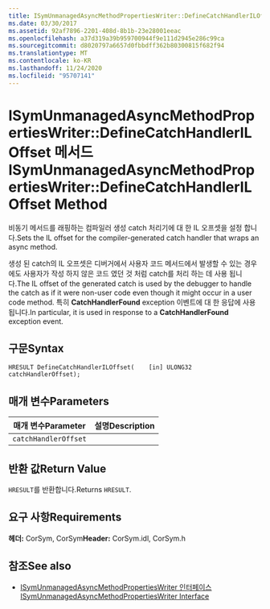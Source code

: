 ```yaml
---
title: ISymUnmanagedAsyncMethodPropertiesWriter::DefineCatchHandlerILOffset 메서드
ms.date: 03/30/2017
ms.assetid: 92af7896-2201-408d-8b1b-23e28001eeac
ms.openlocfilehash: a37d319a39b959700944f9e111d2945e286c99ca
ms.sourcegitcommit: d8020797a6657d0fbbdff362b80300815f682f94
ms.translationtype: MT
ms.contentlocale: ko-KR
ms.lasthandoff: 11/24/2020
ms.locfileid: "95707141"
---
```

# <a name="isymunmanagedasyncmethodpropertieswriterdefinecatchhandleriloffset-method"></a><span data-ttu-id="791ff-102">ISymUnmanagedAsyncMethodPropertiesWriter::DefineCatchHandlerILOffset 메서드</span><span class="sxs-lookup"><span data-stu-id="791ff-102">ISymUnmanagedAsyncMethodPropertiesWriter::DefineCatchHandlerILOffset Method</span></span>

<span data-ttu-id="791ff-103">비동기 메서드를 래핑하는 컴파일러 생성 catch 처리기에 대 한 IL 오프셋을 설정 합니다.</span><span class="sxs-lookup"><span data-stu-id="791ff-103">Sets the IL offset for the compiler-generated catch handler that wraps an async method.</span></span>  
  
 <span data-ttu-id="791ff-104">생성 된 catch의 IL 오프셋은 디버거에서 사용자 코드 메서드에서 발생할 수 있는 경우에도 사용자가 작성 하지 않은 코드 였던 것 처럼 catch를 처리 하는 데 사용 됩니다.</span><span class="sxs-lookup"><span data-stu-id="791ff-104">The IL offset of the generated catch is used by the debugger to handle the catch as if it were non-user code even though it might occur in a user code method.</span></span> <span data-ttu-id="791ff-105">특히 **CatchHandlerFound** exception 이벤트에 대 한 응답에 사용 됩니다.</span><span class="sxs-lookup"><span data-stu-id="791ff-105">In particular, it is used in response to a **CatchHandlerFound** exception event.</span></span>  
  
## <a name="syntax"></a><span data-ttu-id="791ff-106">구문</span><span class="sxs-lookup"><span data-stu-id="791ff-106">Syntax</span></span>  
  
```idl  
HRESULT DefineCatchHandlerILOffset(    [in] ULONG32 catchHandlerOffset);  
```  
  
## <a name="parameters"></a><span data-ttu-id="791ff-107">매개 변수</span><span class="sxs-lookup"><span data-stu-id="791ff-107">Parameters</span></span>  
  
|<span data-ttu-id="791ff-108">매개 변수</span><span class="sxs-lookup"><span data-stu-id="791ff-108">Parameter</span></span>|<span data-ttu-id="791ff-109">설명</span><span class="sxs-lookup"><span data-stu-id="791ff-109">Description</span></span>|  
|---------------|-----------------|  
|`catchHandlerOffset`||  
  
## <a name="return-value"></a><span data-ttu-id="791ff-110">반환 값</span><span class="sxs-lookup"><span data-stu-id="791ff-110">Return Value</span></span>  

 <span data-ttu-id="791ff-111">`HRESULT`를 반환합니다.</span><span class="sxs-lookup"><span data-stu-id="791ff-111">Returns `HRESULT`.</span></span>  
  
## <a name="requirements"></a><span data-ttu-id="791ff-112">요구 사항</span><span class="sxs-lookup"><span data-stu-id="791ff-112">Requirements</span></span>  

 <span data-ttu-id="791ff-113">**헤더:** CorSym, CorSym</span><span class="sxs-lookup"><span data-stu-id="791ff-113">**Header:** CorSym.idl, CorSym.h</span></span>  
  
## <a name="see-also"></a><span data-ttu-id="791ff-114">참조</span><span class="sxs-lookup"><span data-stu-id="791ff-114">See also</span></span>

- [<span data-ttu-id="791ff-115">ISymUnmanagedAsyncMethodPropertiesWriter 인터페이스</span><span class="sxs-lookup"><span data-stu-id="791ff-115">ISymUnmanagedAsyncMethodPropertiesWriter Interface</span></span>](isymunmanagedasyncmethodpropertieswriter-interface.md)
